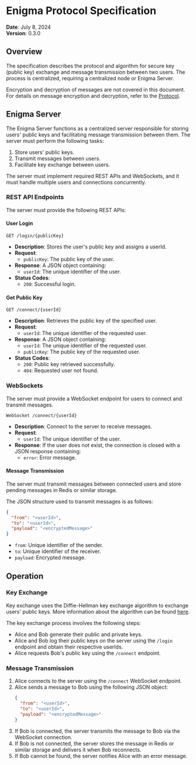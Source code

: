 # Enigma Protocol Specification

**Date**: July 8, 2024  
**Version**: 0.3.0

## Overview

The specification describes the protocol and algorithm for secure key (public key) exchange and message transmission between two users. The process is centralized, requiring a centralized node or Enigma Server.

Encryption and decryption of messages are not covered in this document. For details on message encryption and decryption, refer to the [Protocol](PROTOCOL.md).

## Enigma Server

The Enigma Server functions as a centralized server responsible for storing users' public keys and facilitating message transmission between them. The server must perform the following tasks:

1. Store users' public keys.
2. Transmit messages between users.
3. Facilitate key exchange between users.

The server must implement required REST APIs and WebSockets, and it must handle multiple users and connections concurrently.

### REST API Endpoints

The server must provide the following REST APIs:

#### User Login

`GET /login/{publicKey}`

- **Description**: Stores the user's public key and assigns a userId.
- **Request**:
  - `publicKey`: The public key of the user.
- **Response**: A JSON object containing:
  - `userId`: The unique identifier of the user.
- **Status Codes**:
  - `200`: Successful login.

#### Get Public Key

`GET /connect/{userId}`

- **Description**: Retrieves the public key of the specified user.
- **Request**:
  - `userId`: The unique identifier of the requested user.
- **Response**: A JSON object containing:
  - `userId`: The unique identifier of the requested user.
  - `publicKey`: The public key of the requested user.
- **Status Codes**:
  - `200`: Public key retrieved successfully.
  - `404`: Requested user not found.

### WebSockets

The server must provide a WebSocket endpoint for users to connect and transmit messages.

`WebSocket /connect/{userId}`

- **Description**: Connect to the server to receive messages.
- **Request**:
  - `userId`: The unique identifier of the user.
- **Response**: If the user does not exist, the connection is closed with a JSON response containing:
  - `error`: Error message.

#### Message Transmission

The server must transmit messages between connected users and store pending messages in Redis or similar storage.

The JSON structure used to transmit messages is as follows:

```json
{
  "from": "<userId>",
  "to": "<userId>",
  "payload": "<encryptedMessage>"
}
```

- `from`: Unique identifier of the sender.
- `to`: Unique identifier of the receiver.
- `payload`: Encrypted message.

## Operation

### Key Exchange

Key exchange uses the Diffie-Hellman key exchange algorithm to exchange users' public keys. More information about the algorithm can be found [here](https://en.wikipedia.org/wiki/Diffie%E2%80%93Hellman_key_exchange).

The key exchange process involves the following steps:

- Alice and Bob generate their public and private keys.
- Alice and Bob log their public keys on the server using the `/login` endpoint and obtain their respective userIds.
- Alice requests Bob's public key using the `/connect` endpoint.

### Message Transmission

1. Alice connects to the server using the `/connect` WebSocket endpoint.
2. Alice sends a message to Bob using the following JSON object:
   ```json
   {
     "from": "<userId>",
     "to": "<userId>",
     "payload": "<encryptedMessage>"
   }
   ```
3. If Bob is connected, the server transmits the message to Bob via the WebSocket connection.
4. If Bob is not connected, the server stores the message in Redis or similar storage and delivers it when Bob reconnects.
5. If Bob cannot be found, the server notifies Alice with an error message.
